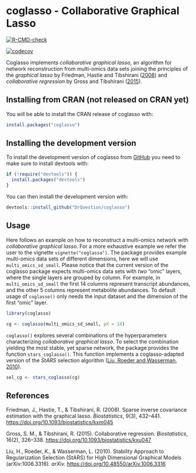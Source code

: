 
<!-- README.md is generated from README.Rmd. Please edit that file -->

# coglasso - Collaborative Graphical Lasso

<!-- badges: start -->

[![R-CMD-check](https://github.com/DrQuestion/coglasso/actions/workflows/R-CMD-check.yaml/badge.svg)](https://github.com/DrQuestion/coglasso/actions/workflows/R-CMD-check.yaml)

[![codecov](https://app.codecov.io/gh/DrQuestion/coglasso/graph/badge.svg?token=Q370RQ1CAD)](https://app.codecov.io/gh/DrQuestion/coglasso)
<!-- badges: end -->

Coglasso implements *collaborative graphical lasso*, an algorithm for
network reconstruction from multi-omics data sets joining the principles
of the *graphical lasso* by Friedman, Hastie and Tibshirani
([2008](#references)) and *collaborative regression* by Gross and
Tibshirani ([2015](#references)).

## Installing from CRAN (not released on CRAN yet)

You will be able to install the CRAN release of coglasso with:

``` r
install.packages("coglasso")
```

## Installing the development version

To install the development version of coglasso from
[GitHub](https://github.com/) you need to make sure to install devtools
with:

``` r
if (!require("devtools")) {
  install.packages("devtools")
}
```

You can then install the development version with:

``` r
devtools::install_github("DrQuestion/coglasso")
```

## Usage

Here follows an example on how to reconstruct a multi-omics network with
*collaborative graphical lasso*. For a more exhaustive example we refer
the user to the vignette `vignette("coglasso")`. The package provides
example multi-omics data sets of different dimensions, here we will use
`multi_omics_sd_small`. Please notice that the current version of the
coglasso package expects multi-omics data sets with *two* “omic” layers,
where the single layers are grouped by column. For example, in
`multi_omics_sd_small` the first 14 columns represent transcript
abundances, and the other 5 columns represent metabolite abundances. To
default usage of `coglasso()` only needs the input dataset and the
dimension of the first “omic” layer.

``` r
library(coglasso)

cg <- coglasso(multi_omics_sd_small, pX = 14)
```

`coglasso()` explores several combinations of the hyperparameters
characterizing *collaborative graphical lasso*. To select the
combination yielding the most stable, yet sparse network, the package
provides the function `stars_coglasso()`. This function implements a
coglasso-adapted version of the *StARS* selection algorithm ([Liu,
Roeder and Wasserman, 2010](#references)).

``` r
sel_cg <- stars_coglasso(cg)
```

## References

Friedman, J., Hastie, T., & Tibshirani, R. (2008). Sparse inverse
covariance estimation with the graphical lasso. *Biostatistics*, 9(3),
432–441. <https://doi.org/10.1093/biostatistics/kxm045>

Gross, S. M., & Tibshirani, R. (2015). Collaborative regression.
*Biostatistics*, 16(2), 326–338.
<https://doi.org/10.1093/biostatistics/kxu047>

Liu, H., Roeder, K., & Wasserman, L. (2010). Stability Approach to
Regularization Selection (StARS) for High Dimensional Graphical Models
(arXiv:1006.3316). *arXiv.* <https://doi.org/10.48550/arXiv.1006.3316>

